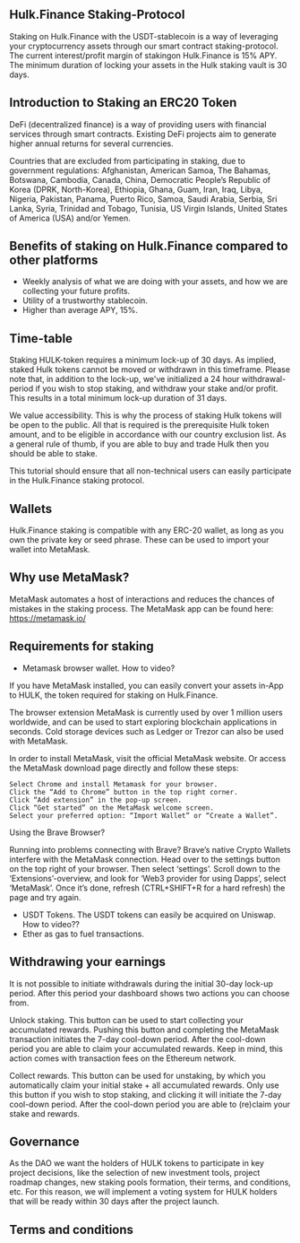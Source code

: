 ## Hulk.Finance Staking-Protocol

Staking on Hulk.Finance with the USDT-stablecoin is a way of leveraging your cryptocurrency assets through our smart contract staking-protocol.
The current interest/profit margin of stakingon Hulk.Finance is 15% APY. 
The minimum duration of locking your assets in the Hulk staking vault is 30 days.

## Introduction to Staking an ERC20 Token

DeFi (decentralized finance) is a way of providing users with financial services through smart contracts. Existing DeFi projects aim to generate higher annual returns for several currencies.

Countries that are excluded from participating in staking, due to government regulations: Afghanistan, American Samoa, The Bahamas, Botswana, Cambodia, Canada, China, Democratic People’s Republic of Korea (DPRK, North-Korea), Ethiopia, Ghana, Guam, Iran, Iraq, Libya, Nigeria, Pakistan, Panama, Puerto Rico, Samoa, Saudi Arabia, Serbia, Sri Lanka, Syria, Trinidad and Tobago, Tunisia, US Virgin Islands, United States of America (USA) and/or Yemen.

## Benefits of staking on Hulk.Finance compared to other platforms

- Weekly analysis of what we are doing with your assets, and how we are collecting your future profits.
- Utility of a trustworthy stablecoin.
- Higher than average APY, 15%.

## Time-table

Staking HULK-token requires a minimum lock-up of 30 days. As implied, staked Hulk tokens cannot be moved or withdrawn in this timeframe. Please note that, in addition to the lock-up, we've initialized a 24 hour withdrawal-period if you wish to stop staking, and withdraw your stake and/or profit. This results in a total minimum lock-up duration of 31 days.

We value accessibility. This is why the process of staking Hulk tokens will be open to the public. All that is required is the prerequisite Hulk token amount, and to be eligible in accordance with our country exclusion list. As a general rule of thumb, if you are able to buy and trade Hulk then you should be able to stake. 

This tutorial should ensure that all non-technical users can easily participate in the Hulk.Finance staking protocol.

## Wallets

Hulk.Finance staking is compatible with any ERC-20 wallet, as long as you own the private key or seed phrase. These can be used to import your wallet into MetaMask.

## Why use MetaMask?

MetaMask automates a host of interactions and reduces the chances of mistakes in the staking process. The MetaMask app can be found here: https://metamask.io/



## Requirements for staking

- Metamask browser wallet. How to video?

If you have MetaMask installed, you can easily convert your assets in-App to HULK, the token required for staking on Hulk.Finance.

The browser extension MetaMask is currently used by over 1 million users worldwide, and can be used to start exploring blockchain applications in seconds.
Cold storage devices such as Ledger or Trezor can also be used with MetaMask.

In order to install MetaMask, visit the official MetaMask website. Or access the MetaMask download page directly and follow these steps:

    Select Chrome and install Metamask for your browser.
    Click the “Add to Chrome” button in the top right corner.
    Click “Add extension” in the pop-up screen.
    Click “Get started” on the MetaMask welcome screen.
    Select your preferred option: “Import Wallet” or “Create a Wallet”. 

Using the Brave Browser?

Running into problems connecting with Brave? Brave’s native Crypto Wallets interfere with the MetaMask connection. Head over to the settings button on the top right of your browser. Then select ‘settings’. Scroll down to the ‘Extensions’-overview, and look for ‘Web3 provider for using Dapps’, select ‘MetaMask’. Once it’s done, refresh (CTRL+SHIFT+R for a hard refresh) the page and try again.



- USDT Tokens. The USDT tokens can easily be acquired on Uniswap. How to video??
- Ether as gas to fuel transactions.

## Withdrawing your earnings

It is not possible to initiate withdrawals during the initial 30-day lock-up period. After this period your dashboard shows two actions you can choose from.

Unlock staking. This button can be used to start collecting your accumulated rewards. Pushing this button and completing the MetaMask transaction initiates the 7-day cool-down period. After the cool-down period you are able to claim your accumulated rewards. Keep in mind, this action comes with transaction fees on the Ethereum network.

Collect rewards. This button can be used for unstaking, by which you automatically claim your initial stake + all accumulated rewards. Only use this button if you wish to stop staking, and clicking it will initiate the 7-day cool-down period. After the cool-down period you are able to (re)claim your stake and rewards.


## Governance

As the DAO we want the holders of HULK tokens to participate in key project decisions, like the selection of new investment tools, project roadmap changes, new staking pools formation, their terms, and conditions, etc. For this reason, we will implement a voting system for HULK holders that will be ready within 30 days after the project launch.


## Terms and conditions



